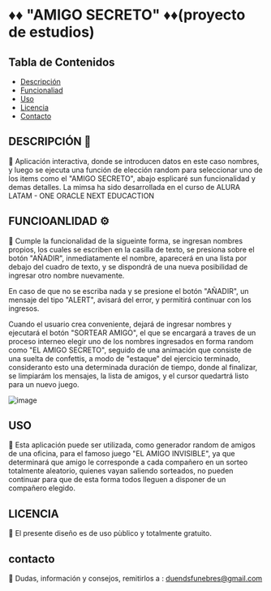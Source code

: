 # ♦️♦️  "AMIGO SECRETO" ♦️♦️(proyecto de estudios)  




## Tabla de Contenidos

- [Descripción](#descripción)
- [Funcionaliad](#Funcionalidad)
- [Uso](#uso)
- [Licencia](#licencia)
- [Contacto](#contacto)


## DESCRIPCIÓN 📝
  📌 Aplicación interactiva, donde se introducen datos en este caso nombres, y luego se ejecuta una función de elección random para seleccionar uno de los items como el "AMIGO SECRETO", abajo esplicaré sun funcionalidad y demas detalles.
      La mimsa ha sido desarrollada en el curso de ALURA LATAM - ONE ORACLE NEXT EDUCACTION

 
## FUNCIOANLIDAD ⚙️

  📌 Cumple la funcionalidad de la sigueinte forma, se ingresan nombres propios, los cuales se escriben en la casilla de texto, se presiona sobre el botón "AÑADIR", inmediatamente el nombre, aparecerá en una lista por debajo del cuadro de texto, y se dispondrá de una nueva posibilidad de ingresar otro nombre nuevamente.

En caso de que no se escriba nada y se presione el botón "AÑADIR", un mensaje del tipo "ALERT", avisará del error, y permitirá continuar con los ingresos.

Cuando el usuario crea conveniente, dejará de ingresar nombres y ejecutará el botón "SORTEAR AMIGO", el que se encargará a traves de un proceso interneo elegir uno de los nombres ingresados en forma random como "EL AMIGO SECRETO", seguido de una animación que consiste de una suelta de confettis, a modo de "estaque" del ejercicio terminado, consideranto esto una determinada duración de tiempo, donde al finalizar, se limpiarám los mensajes, la lista de amigos, y el cursor quedartrá listo para un nuevo juego.

![image](https://github.com/user-attachments/assets/cbe31f1d-fc00-49ba-8799-d1802dd646e0)


## USO
  📌 Esta aplicación puede ser utilizada, como generador random de amigos de una oficina, para el famoso juego "EL AMIGO INVISIBLE", ya que determinará que amigo le corresponde a cada compañero en un sorteo totalmente aleatorio, quienes vayan saliendo sorteados, no pueden continuar para que de esta forma todos lleguen a disponer de un compañero elegido.

  
## LICENCIA
  📌 El presente diseño es de uso pùblico y totalmente gratuito.

## contacto
  📌 Dudas, información y consejos, remitirlos a : duendsfunebres@gmail.com
      
